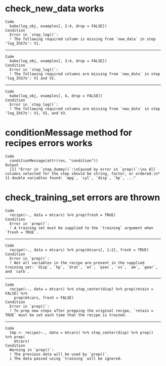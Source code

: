 # check_new_data works

    Code
      bake(log_obj, examples[, 2:4, drop = FALSE])
    Condition
      Error in `step_log()`:
      ! The following required column is missing from `new_data` in step 'log_IhS7o': V1.

---

    Code
      bake(log_obj, examples[, 3:4, drop = FALSE])
    Condition
      Error in `step_log()`:
      ! The following required columns are missing from `new_data` in step 'log_IhS7o': V1 and V2.

---

    Code
      bake(log_obj, examples[, 4, drop = FALSE])
    Condition
      Error in `step_log()`:
      ! The following required columns are missing from `new_data` in step 'log_IhS7o': V1, V2, and V3.

# conditionMessage method for recipes errors works

    Code
      conditionMessage(attr(res, "condition"))
    Output
      [1] "Error in `step_dummy()`:\nCaused by error in `prep()`:\nx All columns selected for the step should be string, factor, or ordered.\n* 11 double variables found: `mpg`, `cyl`, `disp`, `hp`, ..."

# check_training_set errors are thrown

    Code
      recipe(~., data = mtcars) %>% prep(fresh = TRUE)
    Condition
      Error in `prep()`:
      ! A training set must be supplied to the `training` argument when `fresh = TRUE`.

---

    Code
      recipe(~., data = mtcars) %>% prep(mtcars[, 1:2], fresh = TRUE)
    Condition
      Error in `prep()`:
      ! Not all variables in the recipe are present in the supplied training set: `disp`, `hp`, `drat`, `wt`, `qsec`, `vs`, `am`, `gear`, and `carb`.

---

    Code
      recipe(~., data = mtcars) %>% step_center(disp) %>% prep(retain = FALSE) %>%
        prep(mtcars, fresh = FALSE)
    Condition
      Error in `prep()`:
      ! To prep new steps after prepping the original recipe, `retain = TRUE` must be set each time that the recipe is trained.

---

    Code
      tmp <- recipe(~., data = mtcars) %>% step_center(disp) %>% prep() %>% prep(
        mtcars)
    Condition
      Warning in `prep()`:
      ! The previous data will be used by `prep()`.
      i The data passed using `training` will be ignored.

